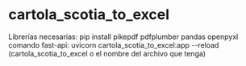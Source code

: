 ﻿# cartola_scotia_to_excel

Librerías necesarias: pip install pikepdf pdfplumber pandas openpyxl
comando fast-api: uvicorn cartola_scotia_to_excel:app --reload  (cartola_scotia_to_excel o el nombre del archivo que tenga)



